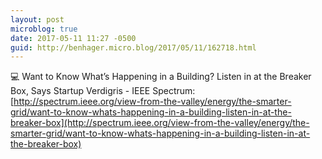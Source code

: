 ```yaml
---
layout: post
microblog: true
date: 2017-05-11 11:27 -0500
guid: http://benhager.micro.blog/2017/05/11/162718.html
---
```

💻 Want to Know What’s Happening in a Building? Listen in at the Breaker Box, Says Startup Verdigris - IEEE Spectrum: [http://spectrum.ieee.org/view-from-the-valley/energy/the-smarter-grid/want-to-know-whats-happening-in-a-building-listen-in-at-the-breaker-box](http://spectrum.ieee.org/view-from-the-valley/energy/the-smarter-grid/want-to-know-whats-happening-in-a-building-listen-in-at-the-breaker-box)
